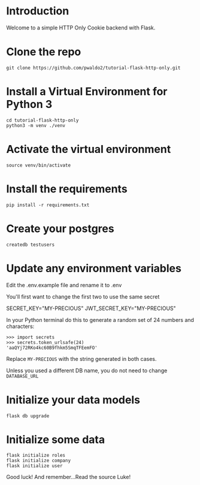 # Introduction

Welcome to a simple HTTP Only Cookie backend with Flask.

# Clone the repo

`git clone https://github.com/pwaldo2/tutorial-flask-http-only.git`

# Install a Virtual Environment for Python 3

```
cd tutorial-flask-http-only
python3 -m venv ./venv
```

# Activate the virtual environment

`source venv/bin/activate`

# Install the requirements

`pip install -r requirements.txt`

# Create your postgres

`createdb testusers`

# Update any environment variables

Edit the .env.example file and rename it to .env

You'll first want to change the first two to use the same secret

SECRET_KEY="MY-PRECIOUS"
JWT_SECRET_KEY="MY-PRECIOUS"

In your Python terminal do this to generate a random set of 24 numbers and characters:

```
>>> import secrets
>>> secrets.token_urlsafe(24)
'aaQYj72RKo4kc60B9fhkm5SmqTFEemFO'
```

Replace `MY-PRECIOUS` with the string generated in both cases.

Unless you used a different DB name, you do not need to change `DATABASE_URL`

# Initialize your data models

`flask db upgrade`

# Initialize some data

```
flask initialize roles
flask initialize company
flask initialize user
```

Good luck! And remember...Read the source Luke!
